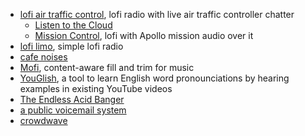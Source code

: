 - [lofi air traffic control](https://www.lofiatc.com/?icao=KLAX), lofi radio with live air traffic controller chatter
	- [Listen to the Cloud](https://listentothe.cloud/)
	- [Mission Control](https://somafm.com/missioncontrol), lofi with Apollo mission audio over it
- [lofi limo](https://lofi.limo/), simple lofi radio
- [cafe noises](https://mynoise.net/NoiseMachines/cafeRestaurantNoiseGenerator.php)
- [Mofi](https://mofi.loud.red/), content-aware fill and trim for music
- [YouGlish](https://youglish.com/), a tool to learn English word pronounciations by hearing examples in existing YouTube videos
- [The Endless Acid Banger](https://www.vitling.xyz/toys/acid-banger/)
- [a public voicemail system](https://afterthebeep.tel)
- [crowdwave](https://www.crowdwave.com/) 

